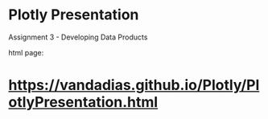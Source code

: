 # Plotly Presentation
Assignment 3 - Developing Data Products

html page:
# https://vandadias.github.io/Plotly/PlotlyPresentation.html

